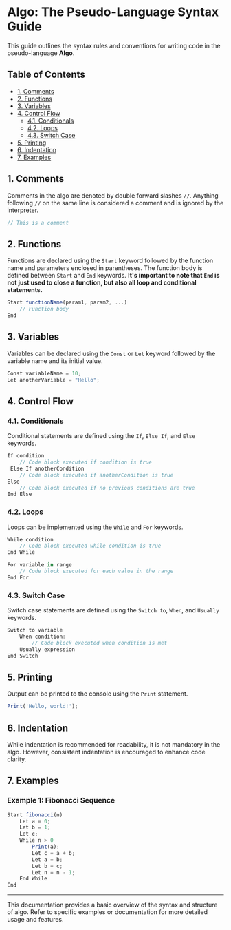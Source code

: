 # Algo: The Pseudo-Language Syntax Guide

This guide outlines the syntax rules and conventions for writing code in the pseudo-language **Algo**.

## Table of Contents

- [1. Comments](#1-comments)
- [2. Functions](#2-functions)
- [3. Variables](#3-variables)
- [4. Control Flow](#4-control-flow)
  - [4.1. Conditionals](#41-conditionals)
  - [4.2. Loops](#42-loops)
  - [4.3. Switch Case](#43-switch-case)
- [5. Printing](#5-printing)
- [6. Indentation](#6-indentation)
- [7. Examples](#6-examples)

## 1. Comments

Comments in the algo are denoted by double forward slashes `//`. Anything following `//` on the same line is considered a comment and is ignored by the interpreter.

```javascript
// This is a comment
```

## 2. Functions

Functions are declared using the `Start` keyword followed by the function name and parameters enclosed in parentheses. The function body is defined between `Start` and `End` keywords. **It's important to note that `End` is not just used to close a function, but also all loop and conditional statements.**

```javascript
Start functionName(param1, param2, ...)
    // Function body
End
```

## 3. Variables

Variables can be declared using the `Const` or `Let` keyword followed by the variable name and its initial value.

```javascript
Const variableName = 10;
Let anotherVariable = "Hello";
```

## 4. Control Flow

### 4.1. Conditionals

Conditional statements are defined using the `If`, `Else If`, and `Else` keywords.

```javascript
If condition
    // Code block executed if condition is true
 Else If anotherCondition
    // Code block executed if anotherCondition is true
Else
    // Code block executed if no previous conditions are true
End Else
```

### 4.2. Loops

Loops can be implemented using the `While` and `For` keywords.

```javascript
While condition
    // Code block executed while condition is true
End While

For variable in range
    // Code block executed for each value in the range
End For
```

### 4.3. Switch Case

Switch case statements are defined using the `Switch to`, `When`, and `Usually` keywords.

```javascript
Switch to variable
    When condition:
        // Code block executed when condition is met
    Usually expression
End Switch
```

## 5. Printing

Output can be printed to the console using the `Print` statement.

```javascript
Print('Hello, world!');
```

## 6. Indentation

While indentation is recommended for readability, it is not mandatory in the algo. However, consistent indentation is encouraged to enhance code clarity.

## 7. Examples

### Example 1: Fibonacci Sequence

```javascript
Start fibonacci(n)
    Let a = 0;
    Let b = 1;
    Let c;
    While n > 0
        Print(a);
        Let c = a + b;
        Let a = b;
        Let b = c;
        Let n = n - 1;
    End While
End
```

---

This documentation provides a basic overview of the syntax and structure of algo. Refer to specific examples or documentation for more detailed usage and features.
